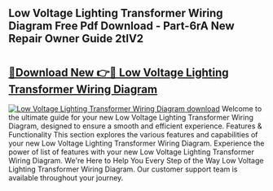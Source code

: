 ## Low Voltage Lighting Transformer Wiring Diagram Free Pdf Download - Part-6rA New Repair Owner Guide 2tlV2

# <h2><a href="http://dftsz4.blite.top/?on=Low+Voltage+Lighting+Transformer+Wiring+Diagram">🔗Download New 👉🔴 Low Voltage Lighting Transformer Wiring Diagram</a></h2>

[![Low Voltage Lighting Transformer Wiring Diagram download](https://i.imgur.com/lujVjoI.png)](http://dftsz4.blite.top/?on=Low+Voltage+Lighting+Transformer+Wiring+Diagram)
Welcome to the ultimate guide for your new Low Voltage Lighting Transformer Wiring Diagram, designed to ensure a smooth and efficient experience. Features & Functionality This section explores the various features and capabilities of your new Low Voltage Lighting Transformer Wiring Diagram. Experience the power of list of features with your new Low Voltage Lighting Transformer Wiring Diagram. We're Here to Help You Every Step of the Way Low Voltage Lighting Transformer Wiring Diagram. Our customer support team is available throughout your journey.
